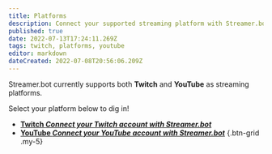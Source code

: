 ```yaml
---
title: Platforms
description: Connect your supported streaming platform with Streamer.bot
published: true
date: 2022-07-13T17:24:11.269Z
tags: twitch, platforms, youtube
editor: markdown
dateCreated: 2022-07-08T20:56:06.209Z
---
```


Streamer.bot currently supports both **Twitch** and **YouTube** as streaming platforms.

Select your platform below to dig in!

- [<i class="mdi mdi-twitch text--twitch"></i> **Twitch *Connect your Twitch account with Streamer.bot***](/en/Platforms/Twitch)
- [<i class="mdi mdi-youtube text--youtube"></i> **YouTube *Connect your YouTube account with Streamer.bot***](/en/Platforms/YouTube)
{.btn-grid .my-5}